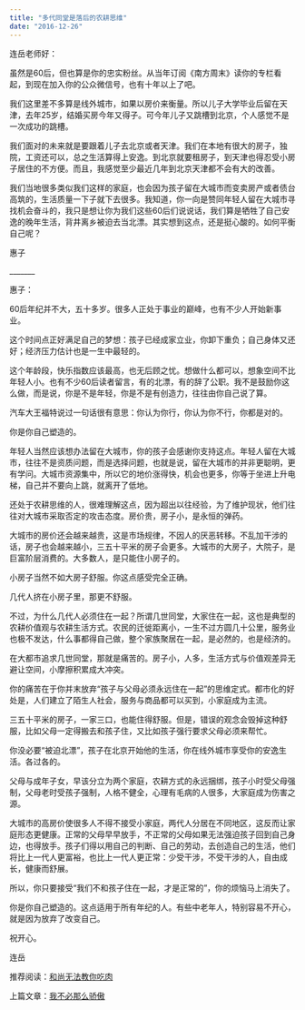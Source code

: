 ```yaml
---
title: "多代同堂是落后的农耕思维"
date: "2016-12-26"
---
```


连岳老师好：

虽然是60后，但也算是你的忠实粉丝。从当年订阅《南方周末》读你的专栏看起，到现在加入你的公众微信号，也有十年以上了吧。

我们这里差不多算是线外城市，如果以房价来衡量。所以儿子大学毕业后留在天津，去年25岁，结婚买房今年又得子。可今年儿子又跳槽到北京，个人感觉不是一次成功的跳槽。

我们面对的未来就是要跟着儿子去北京或者天津。我们在本地有很大的房子，独院，工资还可以，总之生活算得上安逸。到北京就要租房子，到天津也得忍受小房子居住的不方便。而且，我感觉至少最近几年到北京天津都不会有大的改善。

我们当地很多类似我们这样的家庭，也会因为孩子留在大城市而变卖房产或者债台高筑的，生活质量一下子就下去很多。我知道，你一向是赞同年轻人留在大城市寻找机会奋斗的，我只是想让你为我们这些60后们说说话，我们算是牺牲了自己安逸的晚年生活，背井离乡被迫去当北漂。其实想到这点，还是挺心酸的。如何平衡自己呢？

惠子

\_\_\_\_\_\_\_

惠子：

60后年纪并不大，五十多岁。很多人正处于事业的巅峰，也有不少人开始新事业。

这个时间点正好满足自己的梦想：孩子已经成家立业，你卸下重负；自己身体又还好；经济压力估计也是一生中最轻的。

这个年龄段，快乐指数应该最高，也无后顾之忧。想做什么都可以，想象空间不比年轻人小。也有不少60后读者留言，有的北漂，有的辞了公职。我不是鼓励你这么做，而是说，你是不是年轻，你是不是有创造力，往往由你自己说了算。

汽车大王福特说过一句话很有意思：你认为你行，你认为你不行，你都是对的。

你是你自己塑造的。

年轻人当然应该想办法留在大城市，你的孩子会感谢你支持这点。年轻人留在大城市，往往不是资质问题，而是选择问题，也就是说，留在大城市的并非更聪明，更有学问。大城市资源集中，所以它的地价涨得快，机会也更多，你等于坐进上升电梯，自己并不要向上跳，就离开了低地。

还处于农耕思维的人，很难理解这点，因为超出以往经验，为了维护现状，他们往往对大城市采取否定的攻击态度。房价贵，房子小，是永恒的弹药。

大城市的房价还会越来越贵，这是市场规律，不因人的厌恶转移。不乱加干涉的话，房子也会越来越小，三五十平米的房子会更多。大城市的大房子，大院子，是巨富阶层消费的。大多数人，是只能住小房子的。

小房子当然不如大房子舒服。你这点感受完全正确。

几代人挤在小房子里，那更不舒服。

不过，为什么几代人必须住在一起？所谓几世同堂，大家住在一起，这也是典型的农耕价值观与农耕生活方式。农民的迁徙距离小，一生不过方圆几十公里，服务业也极不发达，什么事都得自己做，整个家族聚居在一起，是必然的，也是经济的。

在大都市追求几世同堂，那就是痛苦的。房子小，人多，生活方式与价值观差异无避让空间，小摩擦积累成大冲突。

你的痛苦在于你并末放弃“孩子与父母必须永远住在一起”的思维定式。都市化的好处是，人们建立了陌生人社会，服务与商品都可以买到，小家庭成为主流。

三五十平米的房子，一家三口，也能住得舒服。但是，错误的观念会毁掉这种舒服，比如父母一定得搬去和孩子住，又比如孩子强行要求父母必须来帮忙。

你没必要“被迫北漂”，孩子在北京开始他的生活，你在线外城市享受你的安逸生活。各过各的。

父母与成年子女，早该分立为两个家庭，农耕方式的永远捆绑，孩子小时受父母强制，父母老时受孩子强制，人格不健全，心理有毛病的人很多，大家庭成为伤害之源。

大城市的高房价使很多人不得不接受小家庭，两代人分居在不同地区，这反而让家庭形态更健康。正常的父母早早放手，不正常的父母如果无法强迫孩子回到自己身边，也得放手。孩子们得以用自己的判断、自己的劳动，去创造自己的生活，他们将比上一代人更富裕，也比上一代人更正常：少受干涉，不受干涉的人，自由成长，健康而舒展。

所以，你只要接受“我们不和孩子住在一起，才是正常的”，你的烦恼马上消失了。

你是你自己塑造的。这点适用于所有年纪的人。有些中老年人，特别容易不开心，就是因为放弃了改变自己。

祝开心。

连岳

推荐阅读：[和尚无法教你吃肉](http://mp.weixin.qq.com/s?__biz=MjM5NDU0Mjk2MQ==&mid=2651622619&idx=1&sn=864c73729f150247247743b163a085c5&chksm=bd7e08c58a0981d3b013da3019fd6615b56e2ceeba9eb9c0e8cef2992666df6909a7207b3440&scene=21#wechat_redirect)  

上篇文章：[我不必那么骄傲](http://mp.weixin.qq.com/s?__biz=MjM5NDU0Mjk2MQ==&mid=2651622632&idx=1&sn=5b4506cebc9f1e12ecc1a9a7d0961106&chksm=bd7e08f68a0981e022535c5767e69bdf90c0db5d27e248be5eaaa64e4435c1d074998a999c6d&scene=21#wechat_redirect)
